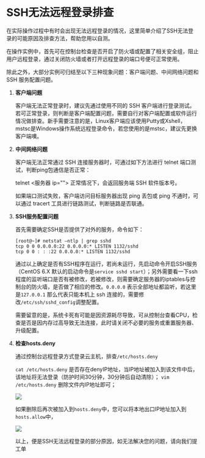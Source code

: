 # SSH无法远程登录排查

在实际操作过程中有时会出现无法远程登录的情况，这里简单介绍了SSH无法登录的可能原因及排查方法，帮助您用以自测。

在操作实例中，首先可在控制台检查是否开启了防火墙或配置了相关安全组，阻止用户远程登录，通过关闭防火墙或者打开远程登录的端口号便可正常使用。

除此之外，大部分实例可归结至以下三种现象问题：客户端问题、中间网络问题和SSH 服务配置问题。

1. **客户端问题**

   客户端无法正常登录时，建议先通过使用不同的 SSH 客户端进行登录测试。若可正常登录，则判断是客户端配置问题，需要自行对客户端配置或软件运行情况做排查。新手需要注意的是，Linux客户端应该使用Putty或Xshell，mstsc是Windows操作系统远程登录命令，若您使用的是mstsc，建议先更换客户端噢。

2. **中间网络问题**

   客户端无法正常通过 SSH 连接服务器时，可通过如下方法进行 telnet 端口测试，判断ping包通信是否正常：

   telnet <服务器 ip=""> 正常情况下，会返回服务端 SSH 软件版本号。

   如果端口测试失败，客户端访问目标服务器出现 ping 丢包或 ping 不通时，可以通过 tracert 工具进行链路测试，判断链路是否联通。

3. **SSH服务配置问题**

   首先需要确定SSH是否提供了对外的服务，命令如下：

   ```shell
   [root@~]# netstat –ntlp | grep sshd
   tcp 0 0 0.0.0.0:22 0.0.0.0:* LISTEN 1132/sshd
   tcp 0 0 : : :22 0.0.0.0:* LISTEN 1132/sshd
   ```

   通过以上确定是否有SSH程序在运行，若尚未运行，先启动命令开启SSH服务（CentOS 6.X 默认的启动命令是`service sshd start`）；另外需要看一下ssh程度的监听端口是否有被修改，若被修改，则需要确定服务器的iptables与控制台的防火墙，是否做了相应的修改。`0.0.0.0` 表示全部地址都监听，若这里是`127.0.0.1` 那么代表只能本机上 ssh 连接的，需要修改`/etc/ssh/sshd_config`调整配置。

   需要留意的是，系统卡死有可能是因资源耗尽导致，可从控制台查看CPU，检查是否是因内存过高导致无法连接，此时请关闭不必要的服务或重置服务器、升级配置。

4. **检查hosts.deny**

   通过控制台远程登录方式登录云主机，排查`/etc/hosts.deny`

   `cat /etc/hosts.deny` 是否存在denyIP地址，当IP地址被加入到该文件中后，该地址将无法登录（防护时间30分钟，30分钟后自动清除）； `vim /etc/hosts.deny` 删除文件内IP地址即可；

   [![ ](https://jdcloud-portal.oss.cn-north-1.jcloudcs.com/cn/image/Elastic-Compute/Virtual-Machine/Linux/SSH%E6%97%A0%E6%B3%95%E8%BF%9C%E7%A8%8B%E7%99%BB%E5%BD%95%E6%8E%92%E6%9F%A501.png)](https://jdcloud-portal.oss.cn-north-1.jcloudcs.com/cn/image/Elastic-Compute/Virtual-Machine/Linux/SSH无法远程登录排查01.png)

   如果删除后再次被加入到`hosts.deny`中，您可以将本地出口IP地址加入到`hosts.allow`中，

   [![ ](https://jdcloud-portal.oss.cn-north-1.jcloudcs.com/cn/image/Elastic-Compute/Virtual-Machine/Linux/SSH%E6%97%A0%E6%B3%95%E8%BF%9C%E7%A8%8B%E7%99%BB%E5%BD%95%E6%8E%92%E6%9F%A502.png)](https://jdcloud-portal.oss.cn-north-1.jcloudcs.com/cn/image/Elastic-Compute/Virtual-Machine/Linux/SSH无法远程登录排查02.png)

   以上，便是SSH无法远程登录的部分原因，如无法解决您的问题，请向我们提工单
